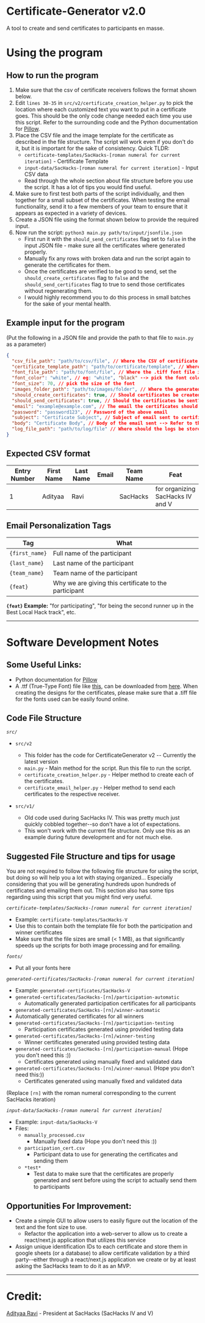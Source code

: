 # Certificate-Generator v2.0
A tool to create and send certificates to participants en masse.


# Using the program
## How to run the program
1. Make sure that the csv of certificate receivers follows the format shown below.
2. Edit `lines 30-35` in `src/v2/certificate_creation_helper.py` to pick the location where each customized text you want to put in a certificate goes. This should be the only code change needed each time you use this script. Refer to the surrounding code and the Python documentation for [Pillow](https://pillow.readthedocs.io/en/stable/).
3. Place the CSV file and the image template for the certificate as described in the file structure. The script will work even if you don't do it, but it is important for the sake of consistency. Quick TLDR:
      - `certificate-templates/SacHacks-[roman numeral for current iteration]` - Certificate Template
      - `input-data/SacHacks-[roman numeral for current iteration]` - Input CSV data
      - Read through the whole section about file structure before you use the script. It has a lot of tips you would find useful.
4. Make sure to first test both parts of the script individually, and then together for a small subset of the certificates. When testing the email functionality, send it to a few members of your team to ensure that it appears as expected in a variety of devices.
5. Create a JSON file using the format shown below to provide the required input. 
6. Now run the script: `python3 main.py path/to/input/jsonfile.json`
     - First run it with the `should_send_certificates` flag set to `false` in the input JSON file - make sure all the certificates where generated properly.
     - Manually fix any rows with broken data and run the script again to generate the certificates for them.
     - Once the certificates are verified to be good to send, set the `should_create_certificates` flag to `false` and the `should_send_certificates` flag to true to send those certificates without regenerating them.
     - I would highly recommend you to do this process in small batches for the sake of your mental health.  


## Example input for the program
(Put the following in a JSON file and provide the path to that file to `main.py` as a parameter)
```json
{
  "csv_file_path": "path/to/csv/file", // Where the CSV of certificate receivers is
  "certificate_template_path": "path/to/certificate/template", // Where the certificate template is
  "font_file_path": "path/to/font/file", // Where the .tiff font file is
  "font_color": "white", // eg: "white", "black" --> pick the font color
  "font_size": 70, // pick the size of the font
  "images_folder_path": "path/to/images/folder", // Where the generated certificates should be stored
  "should_create_certificates": true, // Should certificates be created? Set to false if the certificates have already been made.
  "should_send_certificates": true, // Should the certificates be sent? Set to false if you only want the certificates to be created and not sent to anyone yet.
  "email": "example@example.com", // The email the certificates should be sent from
  "password": "password123", // Password of the above email
  "subject": "Certificate Subject", // Subject of email sent to certificate receivers
  "body": "Certificate Body", // Body of the email sent --> Refer to the Email Personalization Tags section below for more info.
  "log_file_path": "path/to/log/file" // Where should the logs be stored?
}
```

## Expected CSV format
Entry Number | First Name | Last Name | Email | Team Name | Feat |
|   ------   |    ---     |    ---    |   --  |    ---    |  --  |
1            | Adityaa    | Ravi      |       | SacHacks  | for organizing SacHacks IV and V     

## Email Personalization Tags

Tag                   | What
-----------------     | ------------------                       
`{first_name}`        | Full name of the participant
`{last_name}`         | Last name of the participant
`{team_name}`         | Team name of the participant
`{feat}`              | Why we are giving this certificate to the participant 
 
**`{feat}` Example:**
"for participating", "for being the second runner up in the Best Local Hack track", etc.

-------------------------------------------------------------------------------------------

# Software Development Notes


## Some Useful Links:
- Python documentation for [Pillow](https://pillow.readthedocs.io/en/stable/)
- A .ttf (True-Type Font) file like [this](/font), can be downloaded from [here](https://www.google.com/search?q=download+.ttf+fonts). When creating the designs for the certificates, please make sure that a .tiff file for the fonts used can be easily found online.

## Code File Structure

*`src/`*
- `src/v2`
  - This folder has the code for CertificateGenerator v2 -- Currently the latest version
  - `main.py` - Main method for the script. Run this file to run the script.
  - `certificate_creation_helper.py` - Helper method to create each of the certificates.
  - `certificate_email_helper.py` - Helper method to send each certificates to the respective receiver.

- `src/v1/`
  - Old code used during SacHacks IV. This was pretty much just quickly cobbled together--so don't have a lot of expectations.
  - This won't work with the current file structure. Only use this as an example during future development and for not much else.  


## Suggested File Structure and tips for usage
You are not required to follow the following file structure for using the script, but doing so will help you a lot with staying organized... Especially considering that you will be generating hundreds upon hundreds of certificates and emailing them out. This section also has some tips regarding using this script that you might find very useful.


*`certificate-templates/SacHacks-[roman numeral for current iteration]`*
- Example: `certificate-templates/SacHacks-V`
- Use this to contain both the template file for both the participation and winner certificates
- Make sure that the file sizes are small (< 1 MB), as that significantly speeds up the scripts for both image processing and for emailing.

*`fonts/`*
- Put all your fonts here

*`generated-certificates/SacHacks-[roman numeral for current iteration]`*
- Example: `generated-certificates/SacHacks-V`
- `generated-certificates/SacHacks-[rn]/participation-automatic`
  - Automatically generated participation certificates for all participants
- `generated-certificates/SacHacks-[rn]/winner-automatic`
- Automatically generated certificates for all winners
- `generated-certificates/SacHacks-[rn]/participation-testing` 
  - Participation certificates generated using provided testing data
- `generated-certificates/SacHacks-[rn]/winner-testing`
  - Winner certificates generated using provided testing data 
- `generated-certificates/SacHacks-[rn]/participation-manual` (Hope you don't need this :))
  - Certificates generated using manually fixed and validated data
- `generated-certificates/SacHacks-[rn]/winner-manual` (Hope you don't need this:))
  - Certificates generated using manually fixed and validated data

(Replace `[rn]` with the roman numeral corresponding to the current SacHacks iteration)


*`input-data/SacHacks-[roman numeral for current iteration]`*
- Example: `input-data/SacHacks-V`
- Files:
  - `manually_processed.csv`
    - Manually fixed data (Hope you don't need this :))
  - `participation_cert.csv`
    - Participant data to use for generating the certificates and sending them
  - `*test*`
    - Test data to make sure that the certificates are properly generated and sent before using the script to actually send them to participants


## Opportunities For Improvement:
- Create a simple GUI to allow users to easily figure out the location of the text and the font size to use.
  - Refactor the application into a web-server to allow us to create a react/next.js application that utilizes this service 
- Assign unique identification IDs to each certificate and store them in google sheets (or a database) to allow certificate validation by a third party--either through a react/next.js application we create or by at least asking the SacHacks team to do it as an MVP.

-------------------------------------------------------------------------------------------
# Credit:
[Adityaa Ravi](https://github.com/adityaaravi) - President at SacHacks (SacHacks IV and V)   
